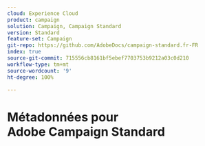 ```yaml
---
cloud: Experience Cloud
product: campaign
solution: Campaign, Campaign Standard
version: Standard
feature-set: Campaign
git-repo: https://github.com/AdobeDocs/campaign-standard.fr-FR
index: true
source-git-commit: 715556cb8161bf5ebef7703753b9212a03c0d210
workflow-type: tm+mt
source-wordcount: '9'
ht-degree: 100%

---
```



# Métadonnées pour Adobe Campaign Standard
